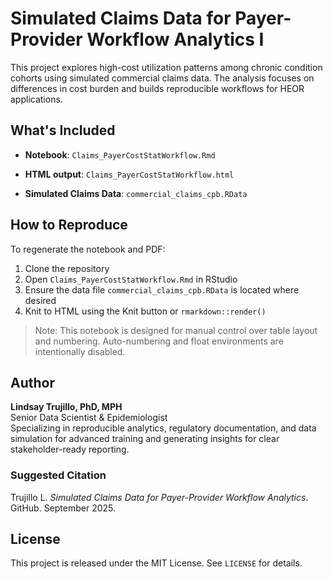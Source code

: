 # Simulated Claims Data for Payer-Provider Workflow Analytics I

This project explores high-cost utilization patterns among chronic condition 
cohorts using simulated commercial claims data. The analysis focuses on 
differences in cost burden and builds reproducible workflows for HEOR 
applications.

## What's Included

- **Notebook**: `Claims_PayerCostStatWorkflow.Rmd`  

- **HTML output**: `Claims_PayerCostStatWorkflow.html`  

- **Simulated Claims Data**: `commercial_claims_cpb.RData`  
  

## How to Reproduce

To regenerate the notebook and PDF:

1. Clone the repository
2. Open `Claims_PayerCostStatWorkflow.Rmd` in RStudio
3. Ensure the data file `commercial_claims_cpb.RData` is located where desired   
4. Knit to HTML using the Knit button or `rmarkdown::render()`

> Note: This notebook is designed for manual control over table layout and numbering. Auto-numbering and float environments are intentionally disabled.

## Author

**Lindsay Trujillo, PhD, MPH**  
Senior Data Scientist & Epidemiologist  
Specializing in reproducible analytics, regulatory documentation, and 
data simulation for advanced training and generating insights for 
clear stakeholder-ready reporting.

### Suggested Citation

Trujillo L. *Simulated Claims Data for Payer-Provider Workflow Analytics*. GitHub. September 2025.

## License

This project is released under the MIT License. See `LICENSE` for details.
